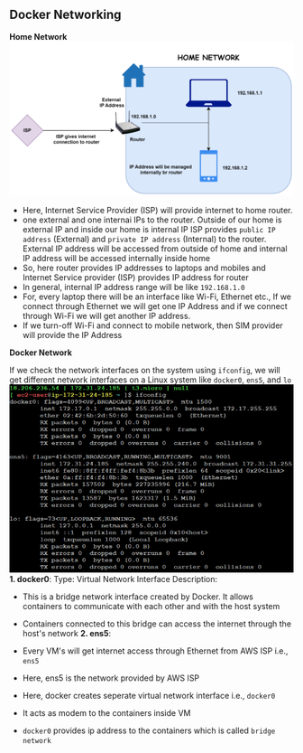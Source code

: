 ## Docker Networking

**Home Network**
![alt text](images/docker-network.drawio.svg)

* Here, Internet Service Provider (ISP) will provide internet to home router.
*  one external and one internai IPs to the router. Outside of our home is external IP and inside our home is internal IP
ISP provides `public IP address` (External) and `private IP address` (Internal) to the router. External IP address will be accessed from outside of home and internal IP address will be accessed internally inside home
* So, here router provides IP addresses to laptops and mobiles and Internet Service provider (ISP) provides IP address for router 
* In general, internal IP address range will be like `192.168.1.0`
* For, every laptop there will be an interface like Wi-Fi, Ethernet etc., If we connect through Ethernet we will get one IP Address and if we connect through Wi-Fi we will get another IP address. 
* If we turn-off Wi-Fi and connect to mobile network, then SIM provider will provide the IP Address


**Docker Network**

If we check the network interfaces on the system using `ifconfig`, we will get different network interfaces on a Linux system like `docker0`, `ens5`, and `lo`
![alt text](images/ifconfig.png)
**1. docker0**:
Type: Virtual Network Interface
Description: 
* This is a bridge network interface created by Docker. It allows containers to communicate with each other and with the host system
* Containers connected to this bridge can access the internet through the host's network
**2. ens5**:

* Every VM's will get internet access through Ethernet from AWS ISP i.e., `ens5` 
* Here, ens5 is the network provided by AWS ISP
* Here, docker creates seperate virtual network interface i.e., `docker0`
* It acts as modem to the containers inside VM 
* `docker0` provides ip address to the containers which is called `bridge network`
